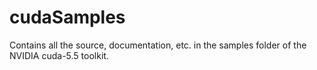 cudaSamples
===========

Contains all the source, documentation, etc. in the samples folder of the NVIDIA cuda-5.5 toolkit.

